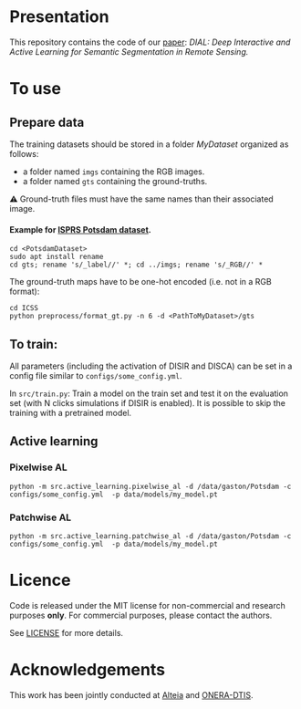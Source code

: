 # Presentation
This repository contains the code of our [paper](https://arxiv.org/abs/2201.01047): *DIAL: Deep Interactive and Active Learning for Semantic Segmentation in Remote Sensing.*

# To use

## Prepare data
The training datasets should be stored in a folder *MyDataset* organized as follows:
 - a folder named `imgs` containing the RGB images.
 - a folder named `gts` containing the ground-truths.

:warning: Ground-truth files must have the same names than their associated image.

#### Example for [ISPRS Potsdam dataset](http://www2.isprs.org/commissions/comm3/wg4/data-request-form2.html).

```Shell
cd <PotsdamDataset>
sudo apt install rename
cd gts; rename 's/_label//' *; cd ../imgs; rename 's/_RGB//' *
```
The ground-truth maps have to be one-hot encoded (i.e. not in a RGB format):
```Shell
cd ICSS
python preprocess/format_gt.py -n 6 -d <PathToMyDataset>/gts
```

## To train:
All parameters (including the activation of DISIR and DISCA) can be set in a config file similar to `configs/some_config.yml`.

In `src/train.py`: Train a model on the train set and test it on the evaluation set (with N clicks simulations if DISIR is enabled). It is possible to skip the training with a pretrained model.


## Active learning
### Pixelwise AL
```Shell
python -m src.active_learning.pixelwise_al -d /data/gaston/Potsdam -c configs/some_config.yml  -p data/models/my_model.pt
```

### Patchwise AL
```Shell
python -m src.active_learning.patchwise_al -d /data/gaston/Potsdam -c configs/some_config.yml  -p data/models/my_model.pt
```
# Licence

Code is released under the MIT license for non-commercial and research purposes **only**. For commercial purposes, please contact the authors.

See [LICENSE](./LICENSE) for more details.

# Acknowledgements

This work has been jointly conducted at [Alteia](https://alteia.com/)  and [ONERA-DTIS](https://www.onera.fr/en/dtis).
